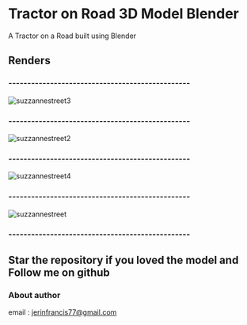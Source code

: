 # Tractor on Road 3D Model Blender

A Tractor on a Road built using Blender

## Renders
### ------------------------------------------------
![suzzannestreet3](https://user-images.githubusercontent.com/43045825/79018316-220d6900-7b91-11ea-9679-200236b49471.png)
### ------------------------------------------------
![suzzannestreet2](https://user-images.githubusercontent.com/43045825/79018108-9b588c00-7b90-11ea-9623-c9b6bd2c2b46.png)
### ------------------------------------------------
![suzzannestreet4](https://user-images.githubusercontent.com/43045825/79018111-9c89b900-7b90-11ea-94e6-073a1bc0105f.png)
### ------------------------------------------------
![suzzannestreet](https://user-images.githubusercontent.com/43045825/79018117-9e537c80-7b90-11ea-9ef5-896a45295ee0.png)
### ------------------------------------------------

## Star the repository if you loved the model and Follow me on github

### About author
email : jerinfrancis77@gmail.com
